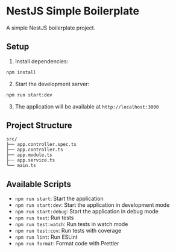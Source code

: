 # NestJS Simple Boilerplate

A simple NestJS boilerplate project.

## Setup

1. Install dependencies:
```bash
npm install
```

2. Start the development server:
```bash
npm run start:dev
```

3. The application will be available at `http://localhost:3000`

## Project Structure

```
src/
├── app.controller.spec.ts
├── app.controller.ts
├── app.module.ts
├── app.service.ts
└── main.ts
```

## Available Scripts

- `npm run start`: Start the application
- `npm run start:dev`: Start the application in development mode
- `npm run start:debug`: Start the application in debug mode
- `npm run test`: Run tests
- `npm run test:watch`: Run tests in watch mode
- `npm run test:cov`: Run tests with coverage
- `npm run lint`: Run ESLint
- `npm run format`: Format code with Prettier
